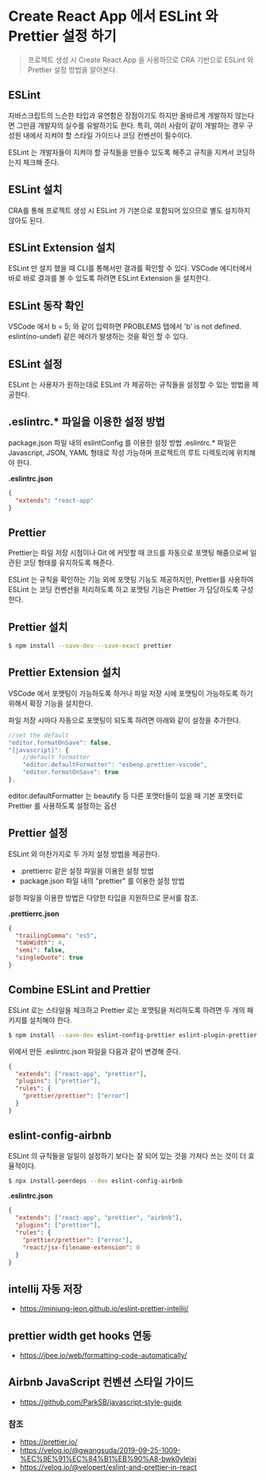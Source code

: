 # Create React App 에서 ESLint 와 Prettier 설정 하기
> 프로젝트 생성 시 Create React App 을 사용하므로 CRA 기반으로 ESLint 와 Prettier 설정 방법을 알아본다.

## ESLint
자바스크립트의 느슨한 타입과 유연함은 장점이기도 하지만 올바르게 개발하지 않는다면 그만큼 개발자의 실수를 유발하기도 한다. 특히, 여러 사람이 같이 개발하는 경우 구성원 내에서 지켜야 할 스타일 가이드나 코딩 컨벤션이 필수이다.

ESLint 는 개발자들이 지켜야 할 규칙들을 만들수 있도록 해주고 규칙을 지켜서 코딩하는지 체크해 준다.

## ESLint 설치
CRA를 통해 프로젝트 생성 시 ESLint 가 기본으로 포함되어 있으므로 별도 설치하지 않아도 된다.

## ESLint Extension 설치
ESLint 만 설치 했을 때 CLI를 통해서만 결과를 확인할 수 있다. VSCode 에디터에서 바로 바로 결과를 볼 수 있도록 하려면 ESLint Extension 을 설치한다.

## ESLint 동작 확인
VSCode 에서 b = 5; 와 같이 입력하면 PROBLEMS 탭에서 'b' is not defined. eslint(no-undef) 같은 에러가 발생하는 것을 확인 할 수 있다.

## ESLint 설정
ESLint 는 사용자가 원하는대로 ESLint 가 제공하는 규칙들을 설정할 수 있는 방법을 제공한다.

## .eslintrc.* 파일을 이용한 설정 방법
package.json 파일 내의 eslintConfig 를 이용한 설정 방법
.eslintrc.* 파일은 Javascript, JSON, YAML 형태로 작성 가능하며 프로젝트의 루트 디렉토리에 위치해야 한다.

**.eslintrc.json**
``` json
{
  "extends": "react-app"
}
```

## Prettier
Prettier는 파일 저장 시점이나 Git 에 커밋할 때 코드를 자동으로 포맷팅 해줌으로써 일관된 코딩 형태를 유지하도록 해준다.

ESLint 는 규칙을 확인하는 기능 외에 포맷팅 기능도 제공하지만, Prettier를 사용하여 ESLint 는 코딩 컨벤션을 처리하도록 하고 포맷팅 기능은 Prettier 가 담당하도록 구성한다.

## Prettier 설치
``` bash
$ npm install --save-dev --save-exact prettier
```

## Prettier Extension 설치
VSCode 에서 포맷팅이 가능하도록 하거나 파일 저장 시에 포맷팅이 가능하도록 하기 위해서 확장 기능을 설치한다.

파일 저장 시마다 자동으로 포맷팅이 되도록 하려면 아래와 같이 설정을 추가한다.

``` javascript
//set the default
"editor.formatOnSave": false, 
"[javascript]": {
    //default formatter
    "editor.defaultFormatter": "esbenp.prettier-vscode",
    "editor.formatOnSave": true
},
```

editor.defaultFormatter 는 beautify 등 다른 포맷터들이 있을 때 기본 포맷터로 Prettier 를 사용하도록 설정하는 옵션

## Prettier 설정
ESLint 와 마찬가지로 두 가지 설정 방법을 제공한다.

- .prettierrc 같은 설정 파일을 이용한 설정 방법
- package.json 파일 내의 "prettier" 를 이용한 설정 방법

설정 파일을 이용한 방법은 다양한 타입을 지원하므로 문서를 참조.

**.prettierrc.json**

``` json
{
  "trailingComma": "es5",
  "tabWidth": 4,
  "semi": false,
  "singleQuote": true
}
```

## Combine ESLint and Prettier
ESLint 로는 스타일을 체크하고 Prettier 로는 포맷팅을 처리하도록 하려면 두 개의 패키지를 설치해야 한다.

``` bash
$ npm install --save-dev eslint-config-prettier eslint-plugin-prettier
```

위에서 만든 .eslintrc.json 파일을 다음과 같이 변경해 준다.

```json
{
  "extends": ["react-app", "prettier"],
  "plugins": ["prettier"],
  "rules": {
    "prettier/prettier": ["error"]
  }
}
```

## eslint-config-airbnb
ESLint 의 규칙들을 일일이 설정하기 보다는 잘 되어 있는 것을 가져다 쓰는 것이 더 효율적이다.

``` bash
$ npx install-peerdeps --dev eslint-config-airbnb
```

**.eslintrc.json**
``` json
{
  "extends": ["react-app", "prettier", "airbnb"],
  "plugins": ["prettier"],
  "rules": {
    "prettier/prettier": ["error"],
    "react/jsx-filename-extension": 0
  }
}
```

## intellij 자동 저장
- <https://minjung-jeon.github.io/eslint-prettier-intellij/>

## prettier width get hooks 연동
- <https://jbee.io/web/formatting-code-automatically/>

## Airbnb JavaScript 컨벤션 스타일 가이드
- <https://github.com/ParkSB/javascript-style-guide>

### 참조
- <https://prettier.io/>
- <https://velog.io/@gwangsuda/2019-09-25-1009-%EC%9E%91%EC%84%B1%EB%90%A8-bwk0ylejxj>
- <https://velog.io/@velopert/eslint-and-prettier-in-react>
